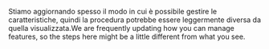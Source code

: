 <span data-ttu-id="9f6f5-101">Stiamo aggiornando spesso il modo in cui è possibile gestire le caratteristiche, quindi la procedura potrebbe essere leggermente diversa da quella visualizzata.</span><span class="sxs-lookup"><span data-stu-id="9f6f5-101">We are frequently updating how you can manage features, so the steps here might be a little different from what you see.</span></span>